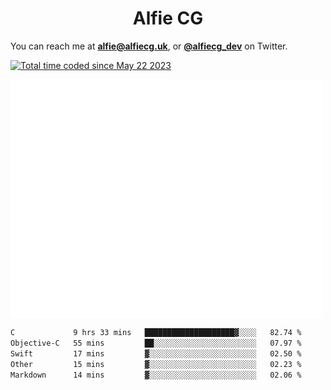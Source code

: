<h1 align="center">Alfie CG</h1>

You can reach me at **alfie@alfiecg.uk**, or **[@alfiecg_dev](https://twitter.com/alfiecg_dev)** on Twitter.

<a href="https://wakatime.com/@61592169-b9cf-4af8-b6fa-8ac7d4369b01"><img src="https://wakatime.com/badge/user/61592169-b9cf-4af8-b6fa-8ac7d4369b01.svg" alt="Total time coded since May 22 2023" /></a>


<img align="center" src="/github-metrics.svg" alt="Metrics" width="500">

 <!--[![GitHub Streak](https://streak-stats.demolab.com/?user=alfiecg24)](https://git.io/streak-stats)-->

<!--START_SECTION:waka-->

```txt
C             9 hrs 33 mins   ████████████████████▓░░░░   82.74 %
Objective-C   55 mins         ██░░░░░░░░░░░░░░░░░░░░░░░   07.97 %
Swift         17 mins         ▓░░░░░░░░░░░░░░░░░░░░░░░░   02.50 %
Other         15 mins         ▓░░░░░░░░░░░░░░░░░░░░░░░░   02.23 %
Markdown      14 mins         ▓░░░░░░░░░░░░░░░░░░░░░░░░   02.06 %
```

<!--END_SECTION:waka-->
